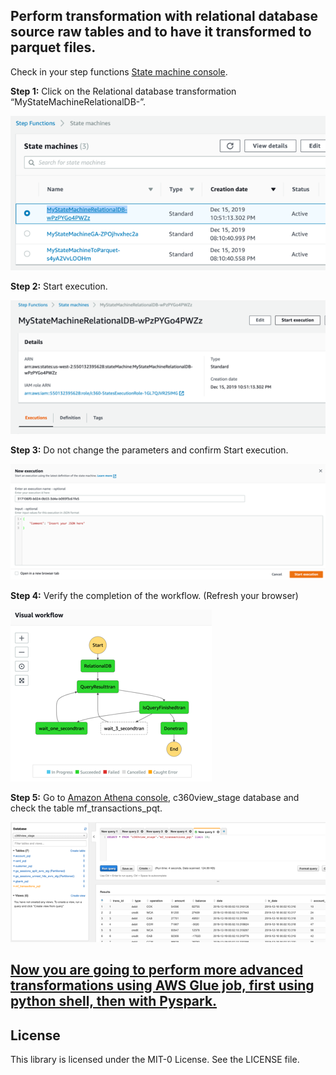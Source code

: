 ## Perform transformation with relational database source raw tables and to have it transformed to parquet files.

Check in your step functions [State machine console](https://us-west-2.console.aws.amazon.com/states/home?region=us-west-2#/statemachines).


**Step 1:** Click on the Relational database transformation “MyStateMachineRelationalDB-<hash>”.


![bp 0](pic-td01.png)


**Step 2:** Start execution.

![bp 1](pic-td02.png)

**Step 3:** Do not change the parameters and confirm Start execution.

![bp 1](pic-td03.png)

**Step 4:** Verify the completion of the workflow. (Refresh your browser)

![bp 1](pic-td04.png)

**Step 5:** Go to [Amazon Athena console](https://us-west-2.console.aws.amazon.com/athena/home?region=us-west-2#query), c360view_stage database and check the table mf_transactions_pqt.

![bp 1](pic-td05.png)


## [Now you are going to perform more advanced transformations using AWS Glue job, first using python shell, then with Pyspark.](../pyspark/README.md)


## License

This library is licensed under the MIT-0 License. See the LICENSE file.
